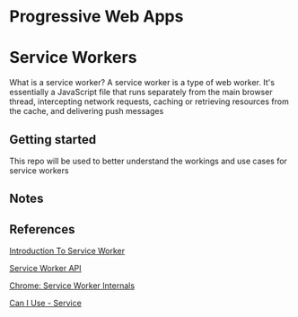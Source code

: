 Progressive Web Apps
=======

# Service Workers

What is a service worker?
A service worker is a type of web worker. It's essentially a JavaScript file that runs separately from the main browser thread, intercepting network requests, caching or retrieving resources from the cache, and delivering push messages

## Getting started

This repo will be used to better understand the workings and use cases for service workers

## Notes

## References
 
[Introduction To Service Worker](https://developers.google.com/web/ilt/pwa/introduction-to-service-worker)

[Service Worker API](https://developer.mozilla.org/en-US/docs/Web/API/Service_Worker_API)

[Chrome: Service Worker Internals](chrome://serviceworker-internals/)

[Can I Use - Service](https://caniuse.com/#search=Service)